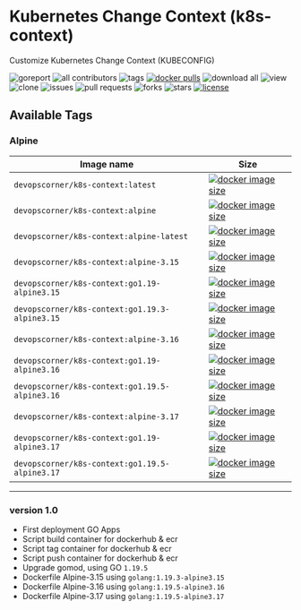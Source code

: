 # Kubernetes Change Context (k8s-context)

Customize Kubernetes Change Context (KUBECONFIG)

![goreport](https://goreportcard.com/badge/github.com/devopscorner/k8s-context/src)
![all contributors](https://img.shields.io/github/contributors/devopscorner/k8s-context)
![tags](https://img.shields.io/github/v/tag/devopscorner/k8s-context?sort=semver)
[![docker pulls](https://img.shields.io/docker/pulls/devopscorner/k8s-context.svg)](https://hub.docker.com/r/devopscorner/k8s-context/)
![download all](https://img.shields.io/github/downloads/devopscorner/k8s-context/total.svg)
![view](https://views.whatilearened.today/views/github/devopscorner/k8s-context.svg)
![clone](https://img.shields.io/badge/dynamic/json?color=success&label=clone&query=count&url=https://github.com/devopscorner/k8s-context/blob/master/clone.json?raw=True&logo=github)
![issues](https://img.shields.io/github/issues/devopscorner/k8s-context)
![pull requests](https://img.shields.io/github/issues-pr/devopscorner/k8s-context)
![forks](https://img.shields.io/github/forks/devopscorner/k8s-context)
![stars](https://img.shields.io/github/stars/devopscorner/k8s-context)
[![license](https://img.shields.io/github/license/devopscorner/k8s-context)](https://img.shields.io/github/license/devopscorner/k8s-context)

## Available Tags

### Alpine

| Image name | Size |
|------------|------|
| `devopscorner/k8s-context:latest` | [![docker image size](https://img.shields.io/docker/image-size/devopscorner/k8s-context/latest.svg?label=Image%20size&logo=docker)](https://hub.docker.com/repository/docker/devopscorner/k8s-context/tags?page=1&ordering=last_updated&name=latest) |
| `devopscorner/k8s-context:alpine` | [![docker image size](https://img.shields.io/docker/image-size/devopscorner/k8s-context/alpine.svg?label=Image%20size&logo=docker)](https://hub.docker.com/repository/docker/devopscorner/k8s-context/tags?page=1&ordering=last_updated&name=alpine) |
| `devopscorner/k8s-context:alpine-latest` | [![docker image size](https://img.shields.io/docker/image-size/devopscorner/k8s-context/alpine-latest.svg?label=Image%20size&logo=docker)](https://hub.docker.com/repository/docker/devopscorner/k8s-context/tags?page=1&ordering=last_updated&name=alpine-latest) |
| `devopscorner/k8s-context:alpine-3.15` | [![docker image size](https://img.shields.io/docker/image-size/devopscorner/k8s-context/alpine-3.15.svg?label=Image%20size&logo=docker)](https://hub.docker.com/repository/docker/devopscorner/k8s-context/tags?page=1&ordering=last_updated&name=alpine-3.15) |
| `devopscorner/k8s-context:go1.19-alpine3.15` | [![docker image size](https://img.shields.io/docker/image-size/devopscorner/k8s-context/go1.19-alpine3.15.svg?label=Image%20size&logo=docker)](https://hub.docker.com/repository/docker/devopscorner/k8s-context/tags?page=1&ordering=last_updated&name=go1.19-alpine3.15) |
| `devopscorner/k8s-context:go1.19.3-alpine3.15` | [![docker image size](https://img.shields.io/docker/image-size/devopscorner/k8s-context/go1.19.3-alpine3.15.svg?label=Image%20size&logo=docker)](https://hub.docker.com/repository/docker/devopscorner/k8s-context/tags?page=1&ordering=last_updated&name=go1.19.3-alpine3.15) |
| `devopscorner/k8s-context:alpine-3.16` | [![docker image size](https://img.shields.io/docker/image-size/devopscorner/k8s-context/alpine-3.16.svg?label=Image%20size&logo=docker)](https://hub.docker.com/repository/docker/devopscorner/k8s-context/tags?page=1&ordering=last_updated&name=alpine-3.16) |
| `devopscorner/k8s-context:go1.19-alpine3.16` | [![docker image size](https://img.shields.io/docker/image-size/devopscorner/k8s-context/go1.19-alpine3.16.svg?label=Image%20size&logo=docker)](https://hub.docker.com/repository/docker/devopscorner/k8s-context/tags?page=1&ordering=last_updated&name=go1.19-alpine3.16) |
| `devopscorner/k8s-context:go1.19.5-alpine3.16` | [![docker image size](https://img.shields.io/docker/image-size/devopscorner/k8s-context/go1.19.5-alpine3.16.svg?label=Image%20size&logo=docker)](https://hub.docker.com/repository/docker/devopscorner/k8s-context/tags?page=1&ordering=last_updated&name=go1.19.5-alpine3.16) |
| `devopscorner/k8s-context:alpine-3.17` | [![docker image size](https://img.shields.io/docker/image-size/devopscorner/k8s-context/alpine-3.17.svg?label=Image%20size&logo=docker)](https://hub.docker.com/repository/docker/devopscorner/k8s-context/tags?page=1&ordering=last_updated&name=alpine-3.17) |
| `devopscorner/k8s-context:go1.19-alpine3.17` | [![docker image size](https://img.shields.io/docker/image-size/devopscorner/k8s-context/go1.19-alpine3.17.svg?label=Image%20size&logo=docker)](https://hub.docker.com/repository/docker/devopscorner/k8s-context/tags?page=1&ordering=last_updated&name=go1.19-alpine3.17) |
| `devopscorner/k8s-context:go1.19.5-alpine3.17` | [![docker image size](https://img.shields.io/docker/image-size/devopscorner/k8s-context/go1.19.5-alpine3.17.svg?label=Image%20size&logo=docker)](https://hub.docker.com/repository/docker/devopscorner/k8s-context/tags?page=1&ordering=last_updated&name=go1.19.5-alpine3.17) |


---

### version 1.0

- First deployment GO Apps
- Script build container for dockerhub & ecr
- Script tag container for dockerhub & ecr
- Script push container for dockerhub & ecr
- Upgrade gomod, using GO `1.19.5`
- Dockerfile Alpine-3.15 using `golang:1.19.3-alpine3.15`
- Dockerfile Alpine-3.16 using `golang:1.19.5-alpine3.16`
- Dockerfile Alpine-3.17 using `golang:1.19.5-alpine3.17`

